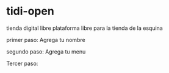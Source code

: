 # tidi-open
tienda digital libre
plataforma libre para la tienda de la esquina

primer paso:
	Agrega tu nombre


segundo paso:
	Agrega tu menu

Tercer paso: